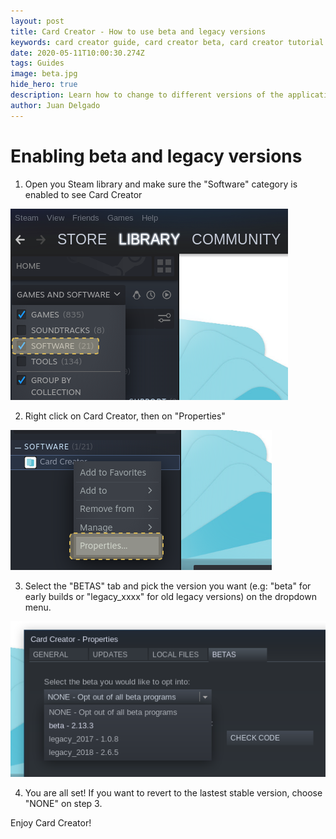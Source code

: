```yaml
---
layout: post
title: Card Creator - How to use beta and legacy versions
keywords: card creator guide, card creator beta, card creator tutorial
date: 2020-05-11T10:00:30.274Z
tags: Guides
image: beta.jpg
hide_hero: true
description: Learn how to change to different versions of the application
author: Juan Delgado
---
```


# Enabling beta and legacy versions

1) Open you Steam library and make sure the "Software" category is enabled to see Card Creator

![](/img/upload/1129108624_preview_01.png)


2) Right click on Card Creator, then on "Properties"

![](/img/upload/1129108624_preview_02.png)

3) Select the "BETAS" tab and pick the version you want (e.g: "beta" for early builds or "legacy_xxxx" for old legacy versions) on the dropdown menu.

![](/img/upload/1129108624_preview_03.png)

4) You are all set! If you want to revert to the lastest stable version, choose "NONE" on step 3.

Enjoy Card Creator!